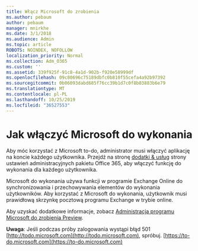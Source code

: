 ```yaml
---
title: Włącz Microsoft do zrobienia
ms.author: pebaum
author: pebaum
manager: mnirkhe
ms.date: 3/1/2018
ms.audience: Admin
ms.topic: article
ROBOTS: NOINDEX, NOFOLLOW
localization_priority: Normal
ms.collection: Adm_O365
ms.custom: ''
ms.assetid: 339f925f-91c8-4a1d-902b-f920e58999df
ms.openlocfilehash: 09c80696c75189dbfc0b810f55cefa4a92b97392
ms.sourcegitcommit: 0b06093dabd685f76cc39b1d7c0f8b03883b6e79
ms.translationtype: MT
ms.contentlocale: pl-PL
ms.lasthandoff: 10/25/2019
ms.locfileid: "36527553"
---
```

# <a name="how-to-enable-microsoft-to-do"></a>Jak włączyć Microsoft do wykonania

Aby móc korzystać z Microsoft to-do, administrator musi włączyć aplikację na koncie każdego użytkownika. Przejdź na stronę [dodatki &amp; usług](https://portal.office.com/adminportal/home#/Settings/ServicesAndAddIns) strony ustawień administracyjnych pakietu Office 365, aby włączyć funkcję do wykonania dla każdego użytkownika. 
  
Microsoft do wykonania używa funkcji w programie Exchange Online do synchronizowania i przechowywania elementów do wykonania użytkowników. Aby korzystać z Microsoft do wykonania, użytkownik musi prawidłową skrzynkę pocztową programu Exchange w trybie online.
  
Aby uzyskać dodatkowe informacje, zobacz [Administracja programu Microsoft do zrobienia Preview](https://support.office.com/article/490c1a8c-2333-4952-8125-841afadb9620.aspx).
  
 **Uwaga**: Jeśli podczas próby zalogowania wystąpi błąd 501 [http://todo.microsoft.com](http://todo.microsoft.com), spróbuj. [https://to-do.microsoft.com](https://to-do.microsoft.com)
  

